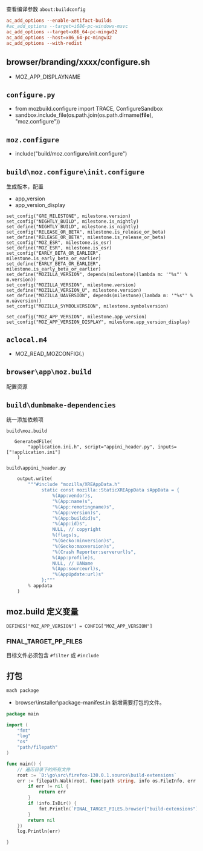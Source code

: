 ##
查看编译参数
`about:buildconfig`

```conf
ac_add_options --enable-artifact-builds
#ac_add_options --target=i686-pc-windows-msvc
ac_add_options --target=x86_64-pc-mingw32
ac_add_options --host=x86_64-pc-mingw32
ac_add_options --with-redist
```

## browser/branding/xxxx/configure.sh

- MOZ_APP_DISPLAYNAME

## `configure.py`
- from mozbuild.configure import TRACE, ConfigureSandbox
- sandbox.include_file(os.path.join(os.path.dirname(__file__), "moz.configure"))

## `moz.configure`
- include("build/moz.configure/init.configure")

## `build\moz.configure\init.configure`
生成版本，配置

- app_version
- app_version_display

```configure
set_config("GRE_MILESTONE", milestone.version)
set_config("NIGHTLY_BUILD", milestone.is_nightly)
set_define("NIGHTLY_BUILD", milestone.is_nightly)
set_config("RELEASE_OR_BETA", milestone.is_release_or_beta)
set_define("RELEASE_OR_BETA", milestone.is_release_or_beta)
set_config("MOZ_ESR", milestone.is_esr)
set_define("MOZ_ESR", milestone.is_esr)
set_config("EARLY_BETA_OR_EARLIER", milestone.is_early_beta_or_earlier)
set_define("EARLY_BETA_OR_EARLIER", milestone.is_early_beta_or_earlier)
set_define("MOZILLA_VERSION", depends(milestone)(lambda m: '"%s"' % m.version))
set_config("MOZILLA_VERSION", milestone.version)
set_define("MOZILLA_VERSION_U", milestone.version)
set_define("MOZILLA_UAVERSION", depends(milestone)(lambda m: '"%s"' % m.uaversion))
set_config("MOZILLA_SYMBOLVERSION", milestone.symbolversion)

set_config("MOZ_APP_VERSION", milestone.app_version)
set_config("MOZ_APP_VERSION_DISPLAY", milestone.app_version_display)
```

## `aclocal.m4`
- MOZ_READ_MOZCONFIG(.)

## `browser\app\moz.build`
配置资源

## `build\dumbmake-dependencies`
统一添加依赖项

`build\moz.build`
```build
   GeneratedFile(
        "application.ini.h", script="appini_header.py", inputs=["!application.ini"]
    )
```

`build\appini_header.py`
```python
    output.write(
        """#include "mozilla/XREAppData.h"
             static const mozilla::StaticXREAppData sAppData = {
                 %(App:vendor)s,
                 "%(App:name)s",
                 "%(App:remotingname)s",
                 "%(App:version)s",
                 "%(App:buildid)s",
                 "%(App:id)s",
                 NULL, // copyright
                 %(flags)s,
                 "%(Gecko:minversion)s",
                 "%(Gecko:maxversion)s",
                 "%(Crash Reporter:serverurl)s",
                 %(App:profile)s,
                 NULL, // UAName
                 %(App:sourceurl)s,
                 "%(AppUpdate:url)s"
             };"""
        % appdata
    )
```

## moz.build 定义变量
```build
DEFINES["MOZ_APP_VERSION"] = CONFIG["MOZ_APP_VERSION"]
```

### FINAL_TARGET_PP_FILES
目标文件必须包含 `#filter` 或 `#include`

## 打包
`mach package`
- browser\installer\package-manifest.in
新增需要打包的文件。

```go
package main

import (
	"fmt"
	"log"
	"os"
	"path/filepath"
)

func main() {
	// 遍历目录下的所有文件
	root := `D:\go\src\firefox-130.0.1.source\build-extensions`
	err := filepath.Walk(root, func(path string, info os.FileInfo, err error) error {
		if err != nil {
			return err
		}
		if !info.IsDir() {
			fmt.Println(`FINAL_TARGET_FILES.browser["build-extensions"] += ["../../build-extensions/` + info.Name() + `"]`)
		}
		return nil
	})
	log.Println(err)

}
```
